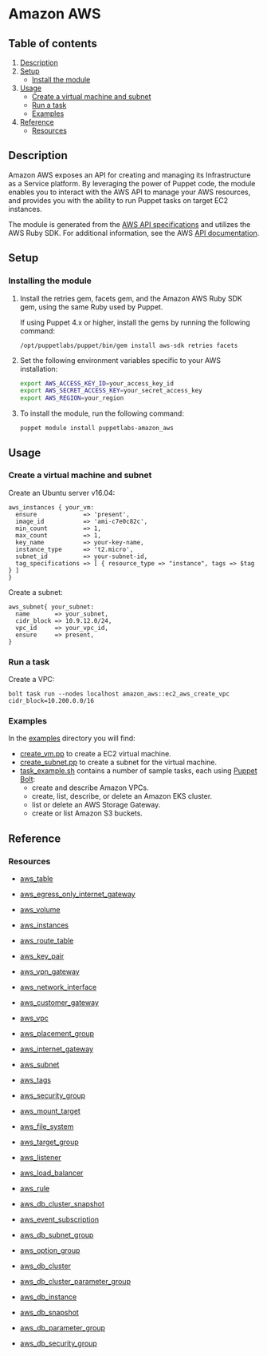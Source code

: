 # Amazon AWS

## Table of contents

1. [Description](#description)
2. [Setup](#setup)
   * [Install the module](#installing-the-module)
3. [Usage](#usage)
   * [Create a virtual machine and subnet](#create-a-virtual-machine-and-subnet)
   * [Run a task](#run-a-task)
   * [Examples](examples)
4. [Reference](#reference)
   * [Resources](#resources)

## Description

Amazon AWS exposes an API for creating and managing its Infrastructure as a Service platform. By leveraging the power of Puppet code, the module enables you to interact with the AWS API to manage your AWS resources, and provides you with the ability to run Puppet tasks on target EC2 instances.

The module is generated from the [AWS API specifications](https://github.com/aws/aws-sdk-go-v2/tree/master/models/apis) and utilizes the AWS Ruby SDK. For additional information, see the AWS [API documentation](https://docs.aws.amazon.com/index.html#lang/en_us).

## Setup

### Installing the module

1. Install the retries gem, facets gem, and the Amazon AWS Ruby SDK gem, using the same Ruby used by Puppet.

   If using Puppet 4.x or higher, install the gems by running the following command:

   ```
   /opt/puppetlabs/puppet/bin/gem install aws-sdk retries facets
   ```

2. Set the following environment variables specific to your AWS installation:

   ```bash
   export AWS_ACCESS_KEY_ID=your_access_key_id
   export AWS_SECRET_ACCESS_KEY=your_secret_access_key
   export AWS_REGION=your_region
   ```

3. To install the module, run the following command:

   ```
   puppet module install puppetlabs-amazon_aws
   ```

## Usage

### Create a virtual machine and subnet

Create an Ubuntu server v16.04:

```puppet
aws_instances { your_vm:
  ensure             => 'present',
  image_id           => 'ami-c7e0c82c',
  min_count          => 1,
  max_count          => 1,
  key_name           => your-key-name,
  instance_type      => 't2.micro',
  subnet_id          => your-subnet-id,
  tag_specifications => [ { resource_type => "instance", tags => $tag } ]
}
```

Create a subnet:

```puppet
aws_subnet{ your_subnet:
  name       => your_subnet,
  cidr_block => 10.9.12.0/24,
  vpc_id     => your_vpc_id,
  ensure     => present,
}
```

### Run a task

Create a VPC:

`bolt task run --nodes localhost amazon_aws::ec2_aws_create_vpc cidr_block=10.200.0.0/16`

### Examples

In the [examples](https://github.com/puppetlabs/puppetlabs-amazon_aws/blob/master/examples) directory you will find:

* [create_vm.pp](https://github.com/puppetlabs/puppetlabs-amazon_aws/blob/master/examples/create_vm.pp) to create a EC2 virtual machine.
* [create_subnet.pp](https://github.com/puppetlabs/puppetlabs-amazon_aws/blob/master/examples/create_subnet.pp) to create a subnet for the virtual machine.
* [task_example.sh](https://github.com/puppetlabs/puppetlabs-amazon_aws/blob/master/examples/task_example.sh) contains a number of sample tasks, each using [Puppet Bolt](https://puppet.com/docs/bolt/0.x/bolt.html):
  * create and describe Amazon VPCs.
  * create, list, describe, or delete an Amazon EKS cluster.
  * list or delete an AWS Storage Gateway.
  * create or list Amazon S3 buckets.

## Reference

### Resources



* [aws_table](aws_table.md)

* [aws_egress_only_internet_gateway](aws_egress_only_internet_gateway.md)
* [aws_volume](aws_volume.md)
* [aws_instances](aws_instances.md)
* [aws_route_table](aws_route_table.md)
* [aws_key_pair](aws_key_pair.md)
* [aws_vpn_gateway](aws_vpn_gateway.md)
* [aws_network_interface](aws_network_interface.md)
* [aws_customer_gateway](aws_customer_gateway.md)
* [aws_vpc](aws_vpc.md)
* [aws_placement_group](aws_placement_group.md)
* [aws_internet_gateway](aws_internet_gateway.md)
* [aws_subnet](aws_subnet.md)
* [aws_tags](aws_tags.md)
* [aws_security_group](aws_security_group.md)

* [aws_mount_target](aws_mount_target.md)
* [aws_file_system](aws_file_system.md)

* [aws_target_group](aws_target_group.md)
* [aws_listener](aws_listener.md)
* [aws_load_balancer](aws_load_balancer.md)
* [aws_rule](aws_rule.md)

* [aws_db_cluster_snapshot](aws_db_cluster_snapshot.md)
* [aws_event_subscription](aws_event_subscription.md)
* [aws_db_subnet_group](aws_db_subnet_group.md)
* [aws_option_group](aws_option_group.md)
* [aws_db_cluster](aws_db_cluster.md)
* [aws_db_cluster_parameter_group](aws_db_cluster_parameter_group.md)
* [aws_db_instance](aws_db_instance.md)
* [aws_db_snapshot](aws_db_snapshot.md)
* [aws_db_parameter_group](aws_db_parameter_group.md)
* [aws_db_security_group](aws_db_security_group.md)

